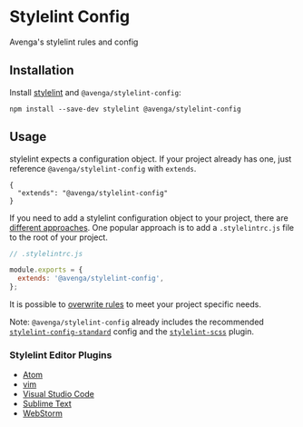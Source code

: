 # Stylelint Config

Avenga's stylelint rules and config

## Installation

Install [stylelint](https://stylelint.io/) and `@avenga/stylelint-config`:

```
npm install --save-dev stylelint @avenga/stylelint-config 
```

## Usage

stylelint expects a configuration object. If your project already has one, just reference `@avenga/stylelint-config`
with `extends`.

```
{
  "extends": "@avenga/stylelint-config"
} 
```
 
If you need to add a stylelint configuration object to your project, there are 
[different approaches](https://stylelint.io/user-guide/configure).
One popular approach is to add a `.stylelintrc.js` file to the root of your project. 

```js
// .stylelintrc.js

module.exports = {
  extends: '@avenga/stylelint-config',
};
```

It is possible to [overwrite rules](https://stylelint.io/user-guide/configure#extends) to meet your project specific needs.

Note: `@avenga/stylelint-config` already includes the recommended 
[`stylelint-config-standard`](https://github.com/stylelint/stylelint-config-standard) config and the
[`stylelint-scss`](https://github.com/kristerkari/stylelint-scss) plugin. 

### Stylelint Editor Plugins

- [Atom](https://atom.io/packages/linter-stylelint)
- [vim](https://github.com/vim-syntastic/syntastic/blob/master/syntax_checkers/css/stylelint.vim)
- [Visual Studio Code](https://marketplace.visualstudio.com/items?itemName=stylelint.vscode-stylelint)
- [Sublime Text](https://github.com/SublimeLinter/SublimeLinter-stylelint)
- [WebStorm](https://www.jetbrains.com/help/webstorm/using-stylelint-code-quality-tool.html)
